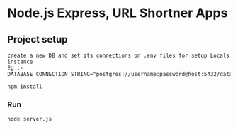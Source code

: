 # Node.js Express, URL Shortner Apps

## Project setup
```
create a new DB and set its connections on .env files for setup Locals instance
Eg :-
DATABASE_CONNECTION_STRING="postgres://username:password@host:5432/databasename"

npm install
```

### Run
```
node server.js
```
